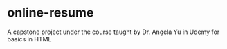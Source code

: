 # online-resume
A capstone project under the course taught by Dr. Angela Yu in Udemy for basics in HTML

